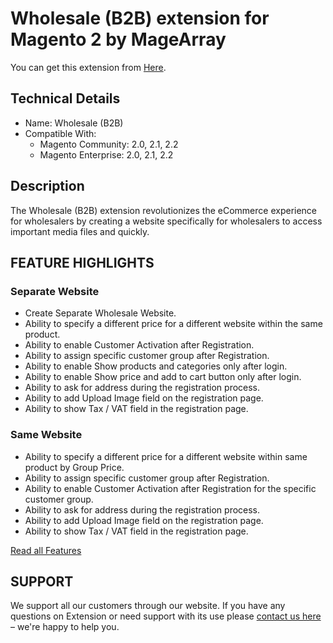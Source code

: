 # Wholesale (B2B) extension for Magento 2 by MageArray #
You can get this extension from [Here](https://www.magearray.com/wholesale-b2b-extension-for-magento-2.html).
## Technical Details ##
* Name: Wholesale (B2B)
* Compatible With: <br />
  * Magento Community: 2.0, 2.1, 2.2 <br />
  * Magento Enterprise: 2.0, 2.1, 2.2 

## Description
The Wholesale (B2B) extension revolutionizes the eCommerce experience for wholesalers by creating a website specifically for wholesalers to access important media files and quickly.

## FEATURE HIGHLIGHTS
### Separate Website 
* Create Separate Wholesale Website. 
* Ability to specify a different price for a different website within the same product. 
* Ability to enable Customer Activation after Registration. 
* Ability to assign specific customer group after Registration. 
* Ability to enable Show products and categories only after login. 
* Ability to enable Show price and add to cart button only after login. 
* Ability to ask for address during the registration process. 
* Ability to add Upload Image field on the registration page. 
* Ability to show Tax / VAT field in the registration page. 
### Same Website 
* Ability to specify a different price for a different website within same product by Group Price. 
* Ability to assign specific customer group after Registration. 
* Ability to enable Customer Activation after Registration for the specific customer group. 
* Ability to ask for address during the registration process. 
* Ability to add Upload Image field on the registration page. 
* Ability to show Tax / VAT field in the registration page.

[Read all Features](https://www.magearray.com/wholesale-b2b-extension-for-magento-2.html)

## SUPPORT
We support all our customers through our website. If you have any questions on Extension or need support with its use please [contact us here](https://www.magearray.com/contact/) – we're happy to help you.
